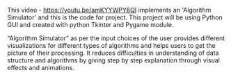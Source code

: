  This video - https://youtu.be/amKYYWPY6QI implements an 'Algorithm Simulator' and this is the code for project.
 This project will be using Python GUI and created with python Tkinter and Pygame module. 

“Algorithm Simulator” as per the input choices of the user provides different visualizations for different types of algorithms and helps users to get the picture of their processing. It reduces difficulties in understanding of data structure and algorithms by giving step by step explanation through visual effects and animations.
